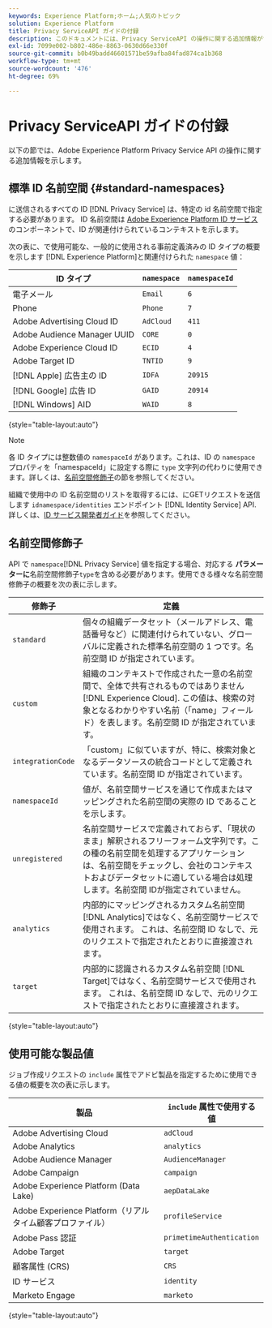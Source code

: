 ```yaml
---
keywords: Experience Platform;ホーム;人気のトピック
solution: Experience Platform
title: Privacy ServiceAPI ガイドの付録
description: このドキュメントには、Privacy ServiceAPI の操作に関する追加情報が含まれています。
exl-id: 7099e002-b802-486e-8863-0630d66e330f
source-git-commit: b0b49badd46601571be59afba84fad874ca1b368
workflow-type: tm+mt
source-wordcount: '476'
ht-degree: 69%

---
```


# Privacy ServiceAPI ガイドの付録

以下の節では、Adobe Experience Platform Privacy Service API の操作に関する追加情報を示します。

## 標準 ID 名前空間 {#standard-namespaces}

に送信されるすべての ID [!DNL Privacy Service] は、特定の id 名前空間で指定する必要があります。 ID 名前空間は [Adobe Experience Platform ID サービス](../../identity-service/home.md)のコンポーネントで、ID が関連付けられているコンテキストを示します。

次の表に、で使用可能な、一般的に使用される事前定義済みの ID タイプの概要を示します [!DNL Experience Platform]と関連付けられた `namespace` 値：

| ID タイプ | `namespace` | `namespaceId` |
| --- | --- | --- |
| 電子メール | `Email` | `6` |
| Phone | `Phone` | `7` |
| Adobe Advertising Cloud ID | `AdCloud` | `411` |
| Adobe Audience Manager UUID | `CORE` | `0` |
| Adobe Experience Cloud ID | `ECID` | `4` |
| Adobe Target ID | `TNTID` | `9` |
| [!DNL Apple] 広告主の ID | `IDFA` | `20915` |
| [!DNL Google] 広告 ID | `GAID` | `20914` |
| [!DNL Windows] AID | `WAID` | `8` |

{style="table-layout:auto"}

>[!NOTE]
>
> 各 ID タイプには整数値の `namespaceId` があります。これは、ID の `namespace` プロパティを「namespaceId」に設定する際に `type` 文字列の代わりに使用できます。詳しくは、[名前空間修飾子](#namespace-qualifiers)の節を参照してください。

組織で使用中の ID 名前空間のリストを取得するには、にGETリクエストを送信します `idnamespace/identities` エンドポイント [!DNL Identity Service] API. 詳しくは、[ID サービス開発者ガイド](../../identity-service/api/getting-started.md)を参照してください。

## 名前空間修飾子

 API で `namespace`[!DNL Privacy Service] 値を指定する場合、対応する **パラメーターに**&#x200B;名前空間修飾子`type`を含める必要があります。使用できる様々な名前空間修飾子の概要を次の表に示します。

| 修飾子 | 定義 |
| --------- | ---------- |
| `standard` | 個々の組織データセット（メールアドレス、電話番号など）に関連付けられていない、グローバルに定義された標準名前空間の 1 つです。名前空間 ID が指定されています。 |
| `custom` | 組織のコンテキストで作成された一意の名前空間で、全体で共有されるものではありません [!DNL Experience Cloud]. この値は、検索の対象となるわかりやすい名前（「name」フィールド）を表します。名前空間 ID が指定されています。 |
| `integrationCode` | 「custom」に似ていますが、特に、検索対象となるデータソースの統合コードとして定義されています。名前空間 ID が指定されています。 |
| `namespaceId` | 値が、名前空間サービスを通じて作成またはマッピングされた名前空間の実際の ID であることを示します。 |
| `unregistered` | 名前空間サービスで定義されておらず、「現状のまま」解釈されるフリーフォーム文字列です。この種の名前空間を処理するアプリケーションは、名前空間をチェックし、会社のコンテキストおよびデータセットに適している場合は処理します。名前空間 IDが指定されていません。 |
| `analytics` | 内部的にマッピングされるカスタム名前空間 [!DNL Analytics]ではなく、名前空間サービスで使用されます。 これは、名前空間 ID なしで、元のリクエストで指定されたとおりに直接渡されます。 |
| `target` | 内部的に認識されるカスタム名前空間 [!DNL Target]ではなく、名前空間サービスで使用されます。 これは、名前空間 ID なしで、元のリクエストで指定されたとおりに直接渡されます。 |

{style="table-layout:auto"}

## 使用可能な製品値

ジョブ作成リクエストの `include` 属性でアドビ製品を指定するために使用できる値の概要を次の表に示します。

| 製品 | `include` 属性で使用する値 |
| --- | --- |
| Adobe Advertising Cloud | `adCloud` |
| Adobe Analytics | `analytics` |
| Adobe Audience Manager | `AudienceManager` |
| Adobe Campaign | `campaign` |
| Adobe Experience Platform (Data Lake) | `aepDataLake` |
| Adobe Experience Platform（リアルタイム顧客プロファイル） | `profileService` |
| Adobe Pass 認証 | `primetimeAuthentication` |
| Adobe Target | `target` |
| 顧客属性 (CRS) | `CRS` |
| ID サービス | `identity` |
| Marketo Engage | `marketo` |

{style="table-layout:auto"}
